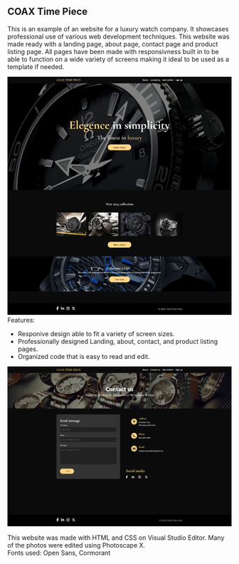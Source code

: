 ## COAX Time Piece

This is an example of an website for a luxury watch company. 
It showcases professional use of various web development techniques.
This website was made ready with a landing page, about page, contact 
page and product listing page. All pages have been made with responsivness 
built in to be able to function on a wide variety of screens making 
it ideal to be used as a template if needed.

![Alt text](./assets/img/readme-1.jpg)
Features:
- Responive design able to fit a variety of screen sizes.
- Professionally designed Landing, about, contact, and product listing pages.
- Organized code that is easy to read and edit.

![Alt text](./assets/img/readme-2.jpg)

This website was made with HTML and CSS on Visual Studio Editor.
Many of the photos were edited using Photoscape X. <br>
Fonts used: Open Sans, Cormorant